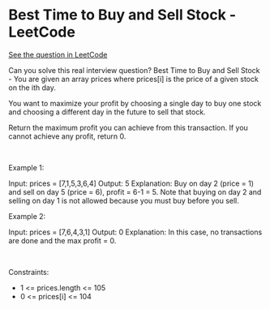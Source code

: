 # Best Time to Buy and Sell Stock - LeetCode
[See the question in LeetCode](https://leetcode.com/problems/best-time-to-buy-and-sell-stock/submissions/1556595487/?envType=study-plan-v2&envId=top-interview-150)

Can you solve this real interview question? Best Time to Buy and Sell Stock - You are given an array prices where prices[i] is the price of a given stock on the ith day.

You want to maximize your profit by choosing a single day to buy one stock and choosing a different day in the future to sell that stock.

Return the maximum profit you can achieve from this transaction. If you cannot achieve any profit, return 0.

 

Example 1:


Input: prices = [7,1,5,3,6,4]
Output: 5
Explanation: Buy on day 2 (price = 1) and sell on day 5 (price = 6), profit = 6-1 = 5.
Note that buying on day 2 and selling on day 1 is not allowed because you must buy before you sell.


Example 2:


Input: prices = [7,6,4,3,1]
Output: 0
Explanation: In this case, no transactions are done and the max profit = 0.


 

Constraints:

 * 1 <= prices.length <= 105
 * 0 <= prices[i] <= 104
